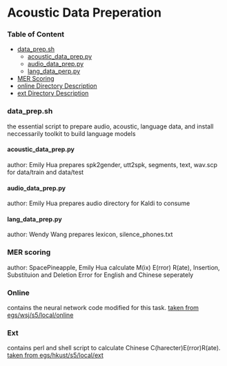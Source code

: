 # Acoustic Data Preperation
### Table of Content 
- [data_prep.sh](#dp)
  - [acoustic_data_prep.py](#adp)
  - [audio_data_prep.py](#audiodp)
  - [lang_data_perp.py](#ldp)
- [MER Scoring](#mer)
- [online Directory Description](#online)
- [ext Directory Description](#ext)

### <a name="dp"></a>data_prep.sh
the essential script to prepare audio, acoustic, language data, and install neccessarily toolkit to build language models

#### <a name="adp"></a>acoustic_data_prep.py
author: Emily Hua
prepares spk2gender, utt2spk, segments, text, wav.scp for data/train and data/test 

#### <a name="audiodp"></a>audio_data_prep.py
author: Emily Hua
prepares audio directory for Kaldi to consume 

#### <a name="ldp"></a>lang_data_prep.py
author: Wendy Wang
prepares lexicon, silence_phones.txt

### <a name="mer"></a>MER scoring 
author: SpacePineapple, Emily Hua
calculate M(ix) E(rror) R(ate), Insertion, Substituion and Deletion Error for English and Chinese seperately

### <a name="online"></a> Online 
contains the neural network code modified for this task. [taken from egs/wsj/s5/local/online](https://github.com/kaldi-asr/kaldi/blob/master/egs/wsj/s5/local/online/run_nnet2_baseline.sh)

### <a name="ext"></a> Ext 
contains perl and shell script to calculate Chinese C(harecter)E(rror)R(ate). [taken from egs/hkust/s5/local/ext](https://github.com/kaldi-asr/kaldi/tree/master/egs/hkust/s5/local/ext)


